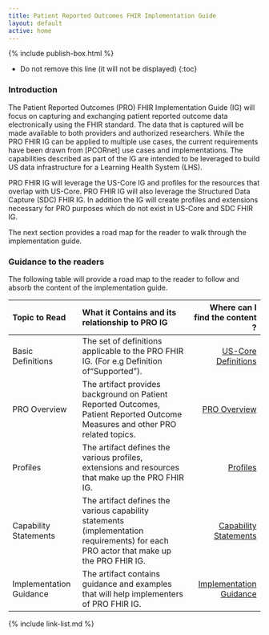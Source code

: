 ```yaml
---
title: Patient Reported Outcomes FHIR Implementation Guide
layout: default
active: home
---
```


{% include publish-box.html %}


<!-- TOC  the css styling for this is \pages\assets\css\project.css under 'markdown-toc'-->

* Do not remove this line (it will not be displayed)
{:toc}


<!-- end TOC -->



###  Introduction

The Patient Reported Outcomes (PRO) FHIR Implementation Guide (IG) will focus on capturing and exchanging patient reported outcome data electronically using the FHIR standard. The data that is captured will be made available to both providers and authorized researchers. While the PRO FHIR IG can be applied to multiple use cases, the current requirements have been drawn from [PCORnet] use cases and implementations. The capabilities described as part of the IG are intended to be leveraged to build US data infrastructure for a Learning Health System (LHS).

PRO FHIR IG will leverage the US-Core IG and profiles for the resources that overlap with US-Core. PRO FHIR IG will also leverage the Structured Data Capture (SDC) FHIR IG. In addition the IG will create profiles and extensions necessary for PRO purposes which do not exist in US-Core and SDC FHIR IG.

The next section provides a road map for the reader to walk through the implementation guide.

###  Guidance to the readers

The following table will provide a road map to the reader to follow and absorb the content of the implementation guide.

| Topic to Read  | What it Contains and its relationship to PRO IG | Where can I find the content ? |
|:---------------|:------------------------------------------------|-------------------------------:|
| Basic Definitions | The set of definitions applicable to the PRO FHIR IG. (For e.g Definition of“Supported”).| [US-Core Definitions](http://hl7.org/fhir/us/core/STU1//guidance.html)|
| PRO Overview | The artifact provides background on Patient Reported Outcomes, Patient Reported Outcome Measures and other PRO related topics.| [PRO Overview](pro-overview.html)|
| Profiles | The artifact defines the various profiles, extensions and resources that make up the PRO FHIR IG.| [Profiles](./profiles.html)|
| Capability Statements | The artifact defines the various capability statements (implementation requirements) for each PRO actor that make up the PRO FHIR IG.| [Capability Statements](./capstatements.html)|
| Implementation Guidance | The artifact contains guidance and examples that will help implementers of PRO FHIR IG.| [Implementation Guidance](guidance.html)|




<!-- {% raw %}>{% include link-list.md %} {% endraw %}-->

{% include link-list.md %}
